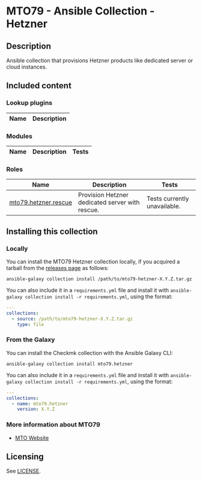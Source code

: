 # MTO79 - Ansible Collection - Hetzner

## Description

Ansible collection that provisions Hetzner products like dedicated server or cloud instances.

## Included content

<!--start collection content-->
### Lookup plugins

Name | Description
--- | ---

### Modules

Name | Description | Tests
--- | --- | ---

### Roles

Name | Description | Tests
--- | --- | ---
[mto79.hetzner.rescue](https://github.com/mto79/ansible_collection_mto79.hetzner/blob/main/roles/rescue/README.md)| Provision Hetzner dedicated server with rescue.| Tests currently unavailable.
<!--end collection content-->

## Installing this collection

### Locally

You can install the MTO79 Hetzner collection locally, if you acquired a tarball from the [releases page](https://github.com/mto79/ansible_collection_mto79.hetzner/releases) as follows:

    ansible-galaxy collection install /path/to/mto79-hetzner-X.Y.Z.tar.gz

You can also include it in a `requirements.yml` file and install it with
`ansible-galaxy collection install -r requirements.yml`, using the format:

```yaml
---
collections:
  - source: /path/to/mto79-hetzner-X.Y.Z.tar.gz
    type: file
```

### From the Galaxy

You can install the Checkmk collection with the Ansible Galaxy CLI:

    ansible-galaxy collection install mto79.hetzner

You can also include it in a `requirements.yml` file and install it with
`ansible-galaxy collection install -r requirements.yml`, using the format:

```yaml
---
collections:
  - name: mto79.hetzner
    version: X.Y.Z
```

### More information about MTO79

* [MTO Website](https://mto.nu)

## Licensing

See [LICENSE](LICENSE).
